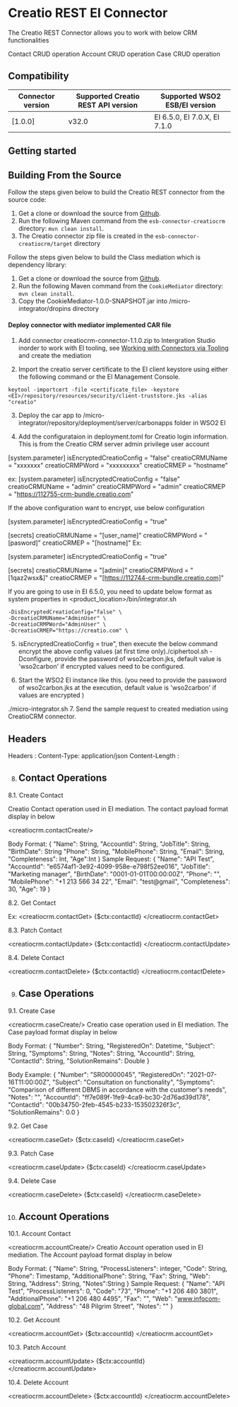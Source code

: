 # Creatio REST EI Connector

The Creatio REST Connector allows you to work with below CRM functionalities

Contact CRUD operation
Account CRUD operation
Case CRUD operation

## Compatibility

| Connector version | Supported Creatio REST API version | Supported WSO2 ESB/EI version |
| ------------- | ------------- | ------------- |
| [1.0.0]| v32.0 | EI 6.5.0, EI 7.0.X, EI 7.1.0 |

## Getting started

## Building From the Source

Follow the steps given below to build the Creatio REST connector from the source code:

1. Get a clone or download the source from [Github](https://github.com/anusharp/CreatioConnector).
2. Run the following Maven command from the `esb-connector-creatiocrm` directory: `mvn clean install`.
3. The Creatio connector zip file is created in the `esb-connector-creatiocrm/target` directory

Follow the steps given below to build the Class mediation which is dependency library:

1. Get a clone or download the source from [Github](https://github.com/anusharp/CreatioConnector).
2. Run the following Maven command from the `CookieMediator` directory: `mvn clean install`.
3. Copy the CookieMediator-1.0.0-SNAPSHOT.jar into <EI-HOME>/micro-integrator/dropins directory

#### Deploy connector with mediator implemented CAR file

1. Add connector creatiocrm-connector-1.1.0.zip to Intergration Studio inorder to work with EI tooling, see [Working with Connectors via Tooling](https://docs.wso2.com/display/EI650/Working+with+Connectors+via+Tooling) and create the mediation

2. Import the creatio server certificate to the EI client keystore using either the following command or the EI Management Console.

```
keytool -importcert -file <certificate_file> -keystore <EI>/repository/resources/security/client-truststore.jks -alias "creatio"

```
3. Deploy the car app to <EI-HOME>/micro-integrator/repository/deployment/server/carbonapps folder in WSO2 EI

4. Add the configurataion in deployment.toml for Creatio login information. This is from the Creatio CRM server admin privilege user account 

[system.parameter]
isEncryptedCreatioConfig = "false"
creatioCRMUName = "xxxxxxx"
creatioCRMPWord = "xxxxxxxxx"
creatioCRMEP = "hostname"

ex:
[system.parameter]
isEncryptedCreatioConfig = "false"
creatioCRMUName = "admin"
creatioCRMPWord = "admin"
creatioCRMEP = "https://112755-crm-bundle.creatio.com"

If the above configuration want to encrypt, use below configuration

[system.parameter]
isEncryptedCreatioConfig = "true"

[secrets]
creatioCRMUName  = "[user_name]"
creatioCRMPWord  = "[pasword]"
creatioCRMEP = "[hostname]"
Ex:

[system.parameter]
isEncryptedCreatioConfig = "true"

[secrets]
creatioCRMUName  = "[admin]"
creatioCRMPWord  = "[1qaz2wsx&]"
creatioCRMEP = "[https://112744-crm-bundle.creatio.com]"

If you are going to use in EI 6.5.0, you need to update below format as system properties in <product_location>/bin/integrator.sh 
   
    -DisEncryptedCreatioConfig="false" \
    -DcreatioCRMUName="AdminUser" \
    -DcreatioCRMPWord="AdminUser" \
    -DcreatioCRMEP="https://creatio.com" \

5. isEncryptedCreatioConfig = true", then execute the below command encrypt the above config values (at first time only)./ciphertool.sh -Dconfigure, provide the password of wso2carbon.jks, default value is 'wso2carbon' if encrypted values need to be configured.

6. Start the WSO2 EI instance like this. (you need to provide the password of wso2carbon.jks at the execution, default value is 'wso2carbon' if values are encrypted )

  ./micro-integrator.sh
7. Send the sample request to created mediation using CreatioCRM connector.

## Headers

Headers :
Content-Type: application/json
Content-Length :


8. ## Contact Operations


8.1. Create Contact

Creatio Contact operation used in EI mediation. The contact payload format display in below

<creatiocrm.contactCreate/>


Body Format:
{
   "Name": String,
   "AccountId": String,
   "JobTitle": String,
   "BirthDate": String
   "Phone": String,
   "MobilePhone": String,
   "Email": String,
   "Completeness": Int,
   "Age":Int
}
Sample Request:
{
   "Name": "API Test",
   "AccountId": "e6574af1-3e92-4099-958e-e798f52ee016",
   "JobTitle": "Marketing manager",
   "BirthDate": "0001-01-01T00:00:00Z",
   "Phone": "",
   "MobilePhone": "+1 213 566 34 22",
   "Email": "test@gmail",
   "Completeness": 30,
   "Age": 19
}

8.2. Get Contact

Ex:
   <creatiocrm.contactGet>
       <id>{$ctx:contactId}</id>
   </creatiocrm.contactGet>
  
8.3. Patch Contact

<creatiocrm.contactUpdate>
<id>{$ctx:contactId}</id>
</creatiocrm.contactUpdate>

8.4. Delete Contact

<creatiocrm.contactDelete>
<id>{$ctx:contactId}</id>
</creatiocrm.contactDelete>

9. ## Case Operations
9.1. Create Case

  <creatiocrm.caseCreate/>
Creatio case operation used in EI mediation. The Case payload format display in below

Body Format:
{
   "Number": String,
   "RegisteredOn": Datetime,
   "Subject": String,
   "Symptoms": String,
   "Notes": String,
   "AccountId": String,
   "ContactId": String,
   "SolutionRemains": Double
}

Body Example:
{
   "Number": "SR00000045",
   "RegisteredOn": "2021-07-16T11:00:00Z",
   "Subject": "Consultation on functionality",
   "Symptoms": "Comparison of different DBMS in accordance with the customer's needs",
   "Notes": "",
   "AccountId": "ff7e089f-1fe9-4ca9-bc30-2d76ad39d178",
   "ContactId": "00b34750-2feb-4545-b233-153502326f3c",
   "SolutionRemains": 0.0
}

9.2. Get Case

   <creatiocrm.caseGet>
       <id>{$ctx:caseId}</id>
   </creatiocrm.caseGet>
  
9.3. Patch Case

<creatiocrm.caseUpdate>
<id>{$ctx:caseId}</id>
</creatiocrm.caseUpdate>

9.4. Delete Case

<creatiocrm.caseDelete>
<id>{$ctx:caseId}</id>
</creatiocrm.caseDelete>


10. ## Account Operations


10.1. Account Contact

  <creatiocrm.accountCreate/>
Creatio Account operation used in EI mediation. The Account payload format display in below

Body Format:
{
   "Name": String,
   "ProcessListeners": integer,
   "Code": String,
   "Phone": Timestamp,
   "AdditionalPhone": String,
   "Fax": String,
   "Web": String,
   "Address": String,
   "Notes":String
}
Sample Request:
{
   "Name": "API Test",
   "ProcessListeners": 0,
   "Code": "73",
   "Phone": "+1 206 480 3801",
   "AdditionalPhone": "+1 206 480 4495",
   "Fax": "",
   "Web": "www.infocom-global.com",
   "Address": "48 Pilgrim Street",
   "Notes": ""
}


10.2. Get Account

   <creatiocrm.accountGet>
       <id>{$ctx:accountId}</id>
   </creatiocrm.accountGet>
  
10.3. Patch Account

<creatiocrm.accountUpdate>
<id>{$ctx:accountId}</id>
</creatiocrm.accountUpdate>

10.4. Delete Account

<creatiocrm.accountDelete>
<id>{$ctx:accountId}</id>
</creatiocrm.accountDelete>







